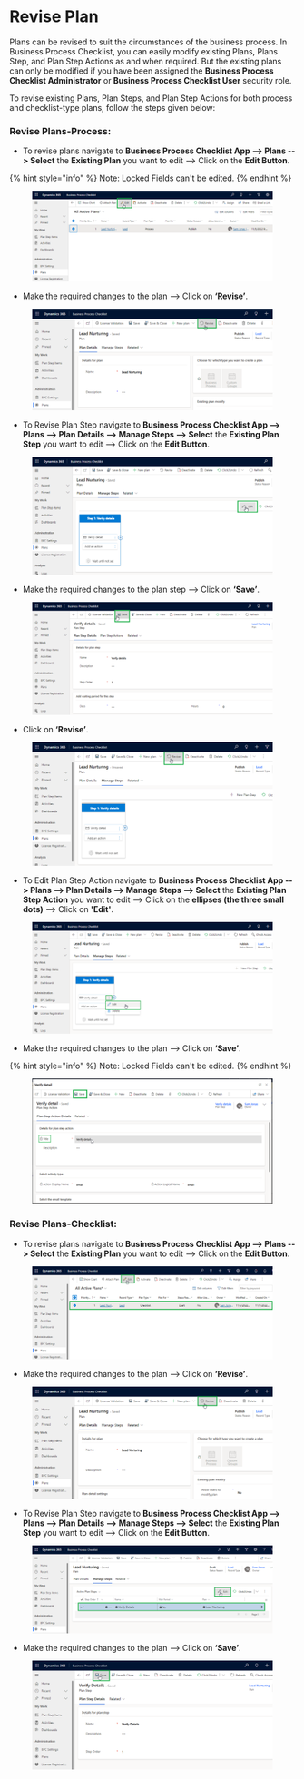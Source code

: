 # Revise Plan

Plans can be revised to suit the circumstances of the business process. In Business Process Checklist, you can easily modify existing Plans, Plans Step, and Plan Step Actions as and when required. But the existing plans can only be modified if you have been assigned the **Business Process Checklist Administrator** or **Business Process Checklist User** security role.

To revise existing Plans, Plan Steps, and Plan Step Actions for both process and checklist-type plans, follow the steps given below:

### Revise Plans-Process:

* To revise plans navigate to **Business Process Checklist App --> Plans --> Select** the **Existing Plan** you want to edit --> Click on the **Edit Button**.

{% hint style="info" %}
Note: Locked Fields can't be edited.
{% endhint %}

<figure><img src="../../../.gitbook/assets/edit plan_1.png" alt=""><figcaption></figcaption></figure>

* Make the required changes to the plan --> Click on **‘Revise’**.

<figure><img src="../../../.gitbook/assets/revise plan (1).png" alt=""><figcaption></figcaption></figure>

* To Revise Plan Step navigate to **Business Process Checklist App --> Plans --> Plan Details --> Manage Steps --> Select** the **Existing Plan Step** you want to edit --> Click on the **Edit Button**.

<figure><img src="../../../.gitbook/assets/edit plan step_1.png" alt=""><figcaption></figcaption></figure>

* Make the required changes to the plan step --> Click on **‘Save’**.

<figure><img src="../../../.gitbook/assets/Edit Plan step_4.png" alt=""><figcaption></figcaption></figure>

* Click on **‘Revise’**.

<figure><img src="../../../.gitbook/assets/revise plan step (1).png" alt=""><figcaption></figcaption></figure>

* To Edit Plan Step Action navigate to **Business Process Checklist App --> Plans --> Plan Details --> Manage Steps --> Select** the **Existing Plan Step Action** you want to edit --> Click on the **ellipses (the three small dots)** --> Click on **'Edit'**.

<figure><img src="../../../.gitbook/assets/edit plan step action_1.png" alt=""><figcaption></figcaption></figure>

* Make the required changes to the plan --> Click on **‘Save’**.

{% hint style="info" %}
Note: Locked Fields can't be edited.
{% endhint %}

<figure><img src="../../../.gitbook/assets/edit plan step action_2.png" alt=""><figcaption></figcaption></figure>

### Revise Plans-Checklist:

* To revise plans navigate to **Business Process Checklist App --> Plans --> Select** the **Existing Plan** you want to edit --> Click on the **Edit Button**.

<figure><img src="../../../.gitbook/assets/Edit Plan_1.png" alt=""><figcaption></figcaption></figure>

* Make the required changes to the plan --> Click on **‘Revise’**.

<figure><img src="../../../.gitbook/assets/revise plan .png" alt=""><figcaption></figcaption></figure>

* To Revise Plan Step navigate to **Business Process Checklist App --> Plans --> Plan Details --> Manage Steps --> Select** the **Existing Plan Step** you want to edit --> Click on the **Edit Button**.

<figure><img src="../../../.gitbook/assets/Edit Plan Step_1.png" alt=""><figcaption></figcaption></figure>

* Make the required changes to the plan --> Click on **‘Save’**.

<figure><img src="../../../.gitbook/assets/revise plan step (2).png" alt=""><figcaption></figcaption></figure>
